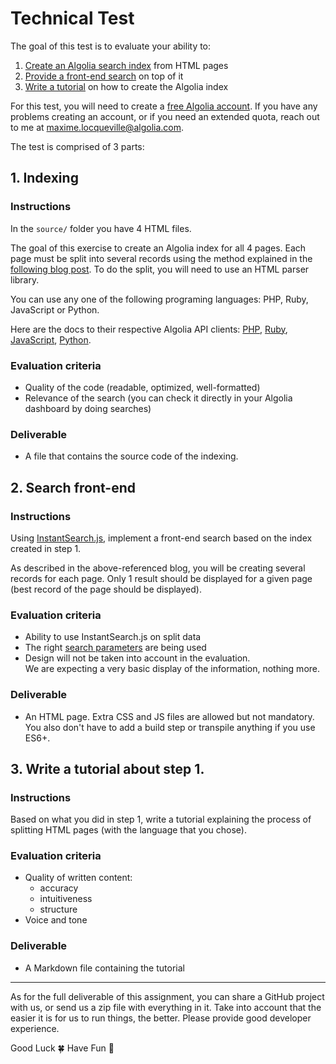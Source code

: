 # Technical Test

The goal of this test is to evaluate your ability to:

1. [Create an Algolia search index](https://github.com/algolia/doc-engineer-assignment#1-indexing) from HTML pages
2. [Provide a front-end search](https://github.com/algolia/doc-engineer-assignment#2-search-front-end) on top of it
3. [Write a tutorial](https://github.com/algolia/doc-engineer-assignment#3-write-a-tutorial-about-step-1) on how to create the Algolia index

For this test, you will need to create a [free Algolia account](https://www.algolia.com/users/sign_up).
If you have any problems creating an account, or if you need an extended quota, reach out to me at maxime.locqueville@algolia.com.

The test is comprised of 3 parts:

## 1. Indexing

### Instructions

In the `source/` folder you have 4 HTML files. 

The goal of this exercise to create an Algolia index for all 4 pages.
Each page must be split into several records using the method explained
in the [following blog post](https://blog.algolia.com/how-to-build-a-helpful-search-for-technical-documentation-the-laravel-example/).
To do the split, you will need to use an HTML parser library.

You can use any one of the following programing languages: PHP, Ruby, JavaScript or Python.

Here are the docs to their respective Algolia API clients:
[PHP](https://www.algolia.com/doc/api-client/php/getting-started/), [Ruby](https://www.algolia.com/doc/api-client/ruby/getting-started/), [JavaScript](https://www.algolia.com/doc/api-client/javascript/getting-started/), [Python](https://www.algolia.com/doc/api-client/python/getting-started/).

### Evaluation criteria

- Quality of the code (readable, optimized, well-formatted)
- Relevance of the search (you can check it directly in your Algolia dashboard by doing searches)

### Deliverable

- A file that contains the source code of the indexing. 

## 2. Search front-end

### Instructions

Using [InstantSearch.js](https://community.algolia.com/instantsearch.js/v2/),
implement a front-end search based on the index created in step 1.

As described in the above-referenced blog, you will be creating several records for each page.
Only 1 result should be displayed for a given page (best record of the page should be displayed).  

### Evaluation criteria

- Ability to use InstantSearch.js on split data
- The right [search parameters](https://www.algolia.com/doc/api-reference/search-api-parameters/) are being used
- Design will not be taken into account in the evaluation.  
  We are expecting a very basic display of the information, nothing more.

### Deliverable

- An HTML page. Extra CSS and JS files are allowed but not mandatory. You also don't have to add a build step or transpile anything if you use ES6+.

## 3. Write a tutorial about step 1.

### Instructions

Based on what you did in step 1, write a tutorial explaining the process of splitting
HTML pages (with the language that you chose).

### Evaluation criteria

- Quality of written content:
    - accuracy
    - intuitiveness
    - structure
- Voice and tone

### Deliverable

- A Markdown file containing the tutorial

---

As for the full deliverable of this assignment, you can share a GitHub project with us, or send us
a zip file with everything in it. Take into account that the easier it is for us to run things, the better. Please provide good developer experience.

Good Luck 🍀 Have Fun 🎉
